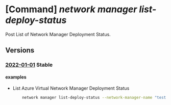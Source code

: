 # [Command] _network manager list-deploy-status_

Post List of Network Manager Deployment Status.

## Versions

### [2022-01-01](/Resources/mgmt-plane/L3N1YnNjcmlwdGlvbnMve30vcmVzb3VyY2Vncm91cHMve30vcHJvdmlkZXJzL21pY3Jvc29mdC5uZXR3b3JrL25ldHdvcmttYW5hZ2Vycy97fS9saXN0ZGVwbG95bWVudHN0YXR1cw==/2022-01-01.xml) **Stable**

<!-- mgmt-plane /subscriptions/{}/resourcegroups/{}/providers/microsoft.network/networkmanagers/{}/listdeploymentstatus 2022-01-01 -->

#### examples

- List Azure Virtual Network Manager Deployment Status
    ```bash
        network manager list-deploy-status --network-manager-name "testNetworkManager" --deployment-types "Connectivity" "SecurityAdmin" --regions "eastus" "westus" --resource-group "resoureGroupSample"
    ```
